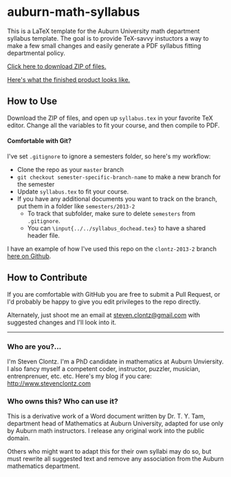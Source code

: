 # auburn-math-syllabus

This is a LaTeX template for the Auburn University math department syllabus template. The goal is to provide TeX-savvy instuctors a way to make a few small changes and easily generate a PDF syllabus fitting departmental policy.

[Click here to download ZIP of files.](https://github.com/StevenClontz/auburn-math-syllabus/archive/master.zip)

[Here's what the finished product looks like.](https://github.com/StevenClontz/auburn-math-syllabus/blob/master/syllabus.pdf?raw=true)

## How to Use

Download the ZIP of files, and open up `syllabus.tex` in your favorite TeX editor. Change all the variables to fit your course, and then compile to PDF.

#### Comfortable with Git?

I've set `.gitignore` to ignore a semesters folder, so here's my workflow:

* Clone the repo as your `master` branch
* `git checkout semester-specific-branch-name` to make a new branch for the semester
* Update `syllabus.tex` to fit your course. 
* If you have any additional documents you want to track on the branch, put them in a folder like `semesters/2013-2`
    * To track that subfolder, make sure to delete `semesters` from `.gitignore`. 
    * You can `\input{../../syllabus_dochead.tex}` to have a shared header file.

I have an example of how I've used this repo on the `clontz-2013-2` branch [here on Github](https://github.com/StevenClontz/auburn-math-syllabus/tree/clontz-2013-2).

## How to Contribute

If you are comfortable with GitHub you are free to submit a Pull Request, or I'd probably be happy to give you edit privileges to the repo directly.

Alternately, just shoot me an email at <steven.clontz@gmail.com> with suggested changes and I'll look into it.

---

### Who are you?...

I'm Steven Clontz. I'm a PhD candidate in mathematics at Auburn Unviersity. I also fancy myself a competent coder, instructor, puzzler, musician, entrenprenuer, etc. etc. Here's my blog if you care: <http://www.stevenclontz.com>

### Who owns this? Who can use it?

This is a derivative work of a Word document written by Dr. T. Y. Tam, department head of Mathematics at Auburn University, adapted for use only by Auburn math instructors. I release any original work into the public domain.

Others who might want to adapt this for their own syllabi may do so, but must rewrite all suggested text and remove any association from the Auburn mathematics department.